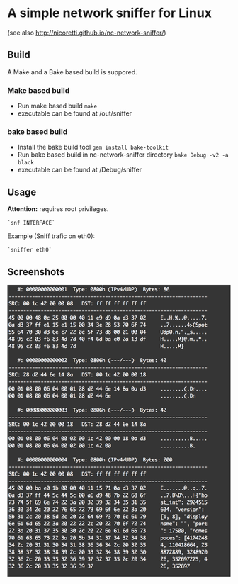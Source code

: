 # A simple network sniffer for Linux
(see also http://nicoretti.github.io/nc-network-sniffer/)

## Build  
A Make and a Bake based build is suppored.

### Make based build
 * Run make based build
    `make`
 * executable can be found at /out/sniffer

### bake based build
 * Install the bake build tool 
    `gem install bake-toolkit`
 * Run bake based build in nc-network-sniffer directory
    `bake Debug -v2 -a black`
 * executable can be found at /Debug/sniffer
      
## Usage
**Attention:** requires root privileges.

    `snf INTERFACE` 
  
Example (Sniff trafic on eth0): 

    `sniffer eth0`
    
    
## Screenshots
![scan output](https://github.com/Nicoretti/nc-network-sniffer/blob/master/res/scan_output.png?raw=true)
